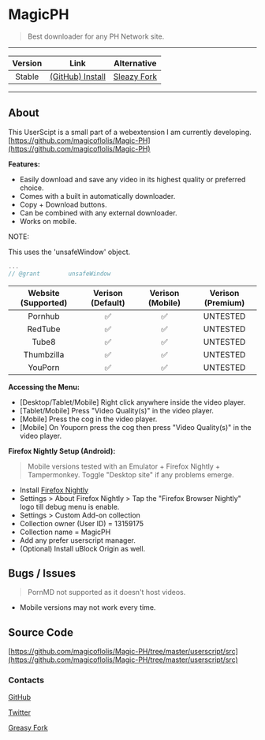 # MagicPH

> Best downloader for any PH Network site.

***

| Version | Link | Alternative |
|:----------:|:----------:|:----------:|
Stable | [(GitHub) Install](https://raw.githubusercontent.com/magicoflolis/Magic-PH/master/userscript/dist/magicph.user.js) | [Sleazy Fork](https://sleazyfork.org/scripts/445740)

***

## About

This UserScipt is a small part of a webextension I am currently developing. [https://github.com/magicoflolis/Magic-PH](https://github.com/magicoflolis/Magic-PH)

**Features:**

* Easily download and save any video in its highest quality or preferred choice.
* Comes with a built in automatically downloader.
* Copy + Download buttons.
* Can be combined with any external downloader.
* Works on mobile.

NOTE:

This uses the 'unsafeWindow' object.

```javascript
...
// @grant        unsafeWindow
```

Website (Supported) | Verison (Default) | Verison (Mobile) | Verison (Premium) |
:---------:|:-----------:|:-----------:|:---------:|
Pornhub | ✅ | ✅ | UNTESTED |
RedTube | ✅ | ✅ | UNTESTED |
Tube8 | ✅ | ✅ | UNTESTED |
Thumbzilla | ✅ | ✅ | UNTESTED |
YouPorn | ✅ | ✅ | UNTESTED |

**Accessing the Menu:**

* [Desktop/Tablet/Mobile] Right click anywhere inside the video player.
* [Tablet/Mobile] Press "Video Quality(s)" in the video player.
* [Mobile] Press the cog in the video player.
* [Mobile] On Youporn press the cog then press "Video Quality(s)" in the video player.

**Firefox Nightly Setup (Android):**

> Mobile versions tested with an Emulator + Firefox Nightly + Tampermonkey. Toggle "Desktop site" if any problems emerge.

* Install [Firefox Nightly](https://play.google.com/store/apps/details?id=org.mozilla.fenix)
* Settings > About Firefox Nightly > Tap the "Firefox Browser Nightly" logo till debug menu is enable.
* Settings > Custom Add-on collection
* Collection owner (User ID) = 13159175
* Collection name = MagicPH
* Add any prefer userscript manager.
* (Optional) Install uBlock Origin as well.

## Bugs / Issues

> PornMD not supported as it doesn't host videos.

* Mobile versions may not work every time.

## Source Code

[https://github.com/magicoflolis/Magic-PH/tree/master/userscript/src](https://github.com/magicoflolis/Magic-PH/tree/master/userscript/src)

### Contacts

[GitHub](https://github.com/magicoflolis)

[Twitter](https://twitter.com/for_lollipops)

[Greasy Fork](https://greasyfork.org/users/166061)
